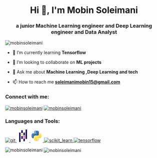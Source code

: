 <h1 align="center">Hi 👋, I'm Mobin Soleimani</h1>
<h3 align="center">a junior Machine Learning engineer and Deep Learning engineer and Data Analyst</h3>

<p align="left"> <img src="https://komarev.com/ghpvc/?username=mobinsoleimani&label=Profile%20views&color=0e75b6&style=flat" alt="mobinsoleimani" /> </p>

- 🌱 I’m currently learning **Tensorflow**

- 👯 I’m looking to collaborate on **ML projects**

- 💬 Ask me about **Machine Learning ,Deep Learning and tech**

- 📫 How to reach me **soleimanimobin15@gmail.com**

<h3 align="left">Connect with me:</h3>
<p align="left">
<a href="https://linkedin.com/in/mobinsoleimani" target="blank"><img align="center" src="https://raw.githubusercontent.com/rahuldkjain/github-profile-readme-generator/master/src/images/icons/Social/linked-in-alt.svg" alt="mobinsoleimani" height="30" width="40" /></a>
<a href="https://kaggle.com/mobinsoleimani" target="blank"><img align="center" src="https://raw.githubusercontent.com/rahuldkjain/github-profile-readme-generator/master/src/images/icons/Social/kaggle.svg" alt="mobinsoleimani" height="30" width="40" /></a>
</p>

<h3 align="left">Languages and Tools:</h3>
<p align="left"> <a href="https://git-scm.com/" target="_blank" rel="noreferrer"> <img src="https://www.vectorlogo.zone/logos/git-scm/git-scm-icon.svg" alt="git" width="40" height="40"/> </a> <a href="https://pandas.pydata.org/" target="_blank" rel="noreferrer"> <img src="https://raw.githubusercontent.com/devicons/devicon/2ae2a900d2f041da66e950e4d48052658d850630/icons/pandas/pandas-original.svg" alt="pandas" width="40" height="40"/> </a> <a href="https://www.python.org" target="_blank" rel="noreferrer"> <img src="https://raw.githubusercontent.com/devicons/devicon/master/icons/python/python-original.svg" alt="python" width="40" height="40"/> </a> <a href="https://scikit-learn.org/" target="_blank" rel="noreferrer"> <img src="https://upload.wikimedia.org/wikipedia/commons/0/05/Scikit_learn_logo_small.svg" alt="scikit_learn" width="40" height="40"/> </a> <a href="https://www.tensorflow.org" target="_blank" rel="noreferrer"> <img src="https://www.vectorlogo.zone/logos/tensorflow/tensorflow-icon.svg" alt="tensorflow" width="40" height="40"/> </a> </p>

<p><img align="left" src="https://github-readme-stats.vercel.app/api/top-langs?username=mobinsoleimani&show_icons=true&locale=en&layout=compact" alt="mobinsoleimani" /></p>

<p>&nbsp;<img align="center" src="https://github-readme-stats.vercel.app/api?username=mobinsoleimani&show_icons=true&locale=en" alt="mobinsoleimani" /></p>
